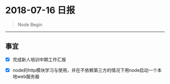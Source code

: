 # 2018-07-16 日报

> Node Begin

---

## 事宜
- [x] 完成新人培训中期工作汇报
- [x] node的http模块学习与使用，并在不依赖第三方的情况下用node启动一个本地web服务器

